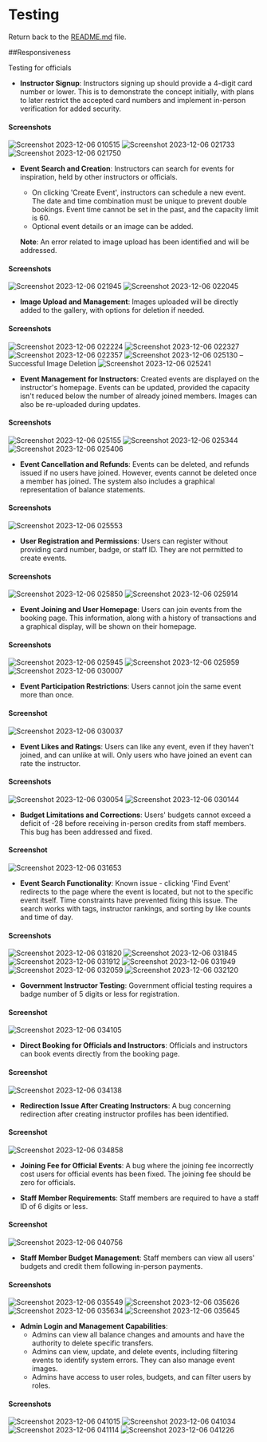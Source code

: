 # Testing

Return back to the [README.md](README.md) file.


##Responsiveness 







Testing for officials 

- **Instructor Signup**: Instructors signing up should provide a 4-digit card number or lower. This is to demonstrate the concept initially, with plans to later restrict the accepted card numbers and implement in-person verification for added security.

#### Screenshots
![Screenshot 2023-12-06 010515](https://github.com/JesseRoss001/Community-Center/assets/79084912/3e78ed32-e1b5-47d4-a887-2f725f4f0a7f)
![Screenshot 2023-12-06 021733](https://github.com/JesseRoss001/Community-Center/assets/79084912/49ed6c04-9efb-4a51-8c56-fbeaac090859)
![Screenshot 2023-12-06 021750](https://github.com/JesseRoss001/Community-Center/assets/79084912/153f62f9-06a5-42ac-8683-49274f3f5e38)

- **Event Search and Creation**: Instructors can search for events for inspiration, held by other instructors or officials. 
    - On clicking 'Create Event', instructors can schedule a new event. The date and time combination must be unique to prevent double bookings. Event time cannot be set in the past, and the capacity limit is 60. 
    - Optional event details or an image can be added.

    **Note**: An error related to image upload has been identified and will be addressed.

#### Screenshots
![Screenshot 2023-12-06 021945](https://github.com/JesseRoss001/Community-Center/assets/79084912/ec48c201-053e-4f13-89d8-0b35c2f58536)
![Screenshot 2023-12-06 022045](https://github.com/JesseRoss001/Community-Center/assets/79084912/73badd18-c0ab-423f-80ac-f13ea47fb9f1)

- **Image Upload and Management**: Images uploaded will be directly added to the gallery, with options for deletion if needed.

#### Screenshots
![Screenshot 2023-12-06 022224](https://github.com/JesseRoss001/Community-Center/assets/79084912/e3a705b8-c627-4a6d-9f6b-64c42745ad6a)
![Screenshot 2023-12-06 022327](https://github.com/JesseRoss001/Community-Center/assets/79084912/e182aed1-7846-464d-ace8-b858b7c535fc)
![Screenshot 2023-12-06 022357](https://github.com/JesseRoss001/Community-Center/assets/79084912/219f126a-cee1-4cc6-95b2-53c87e2f127d)
![Screenshot 2023-12-06 025130](https://github.com/JesseRoss001/Community-Center/assets/79084912/6337b208-0af4-4748-95c0-df73645cd2a2) – Successful Image Deletion
![Screenshot 2023-12-06 025241](https://github.com/JesseRoss001/Community-Center/assets/79084912/c57b93f5-eb72-432c-a87f-7aa207529df6)

- **Event Management for Instructors**: Created events are displayed on the instructor's homepage. Events can be updated, provided the capacity isn't reduced below the number of already joined members. Images can also be re-uploaded during updates.

#### Screenshots
![Screenshot 2023-12-06 025155](https://github.com/JesseRoss001/Community-Center/assets/79084912/b425f3a8-2829-40ad-983d-f37bbdd7408b)
![Screenshot 2023-12-06 025344](https://github.com/JesseRoss001/Community-Center/assets/79084912/8639717a-0f47-4ded-abfa-fc9c8640cac6)
![Screenshot 2023-12-06 025406](https://github.com/JesseRoss001/Community-Center/assets/79084912/b888a7de-6d1e-40c1-bcf1-abfbb635d9d5)

- **Event Cancellation and Refunds**: Events can be deleted, and refunds issued if no users have joined. However, events cannot be deleted once a member has joined. The system also includes a graphical representation of balance statements.

#### Screenshots
![Screenshot 2023-12-06 025553](https://github.com/JesseRoss001/Community-Center/assets/79084912/a91ad8b6-2c91-454f-9d8c-9d8cd02e72ea)

- **User Registration and Permissions**: Users can register without providing card number, badge, or staff ID. They are not permitted to create events.

#### Screenshots
![Screenshot 2023-12-06 025850](https://github.com/JesseRoss001/Community-Center/assets/79084912/5a2af9e2-31d7-482c-9857-9daa6ddd452a)
![Screenshot 2023-12-06 025914](https://github.com/JesseRoss001/Community-Center/assets/79084912/a1d20fa8-b4fd-4437-a092-700be79d06d4)

- **Event Joining and User Homepage**: Users can join events from the booking page. This information, along with a history of transactions and a graphical display, will be shown on their homepage.

#### Screenshots
![Screenshot 2023-12-06 025945](https://github.com/JesseRoss001/Community-Center/assets/79084912/61ca3ebb-bf59-4687-bfce-5e6e2516579e)
![Screenshot 2023-12-06 025959](https://github.com/JesseRoss001/Community-Center/assets/79084912/8ba1a296-2eda-46c8-af1c-5ae99eca1db1)
![Screenshot 2023-12-06 030007](https://github.com/JesseRoss001/Community-Center/assets/79084912/d1ebe7b2-b845-43d2-ab1a-287d6aa4e408)

- **Event Participation Restrictions**: Users cannot join the same event more than once.

#### Screenshot
![Screenshot 2023-12-06 030037](https://github.com/JesseRoss001/Community-Center/assets/79084912/51cd884f-ffca-48a2-a98c-0bc62c20813d)

- **Event Likes and Ratings**: Users can like any event, even if they haven't joined, and can unlike at will. Only users who have joined an event can rate the instructor.

#### Screenshots
![Screenshot 2023-12-06 030054](https://github.com/JesseRoss001/Community-Center/assets/79084912/2aa994e5-075a-46fb-ad96-a7dcb06d3f69)
![Screenshot 2023-12-06 030144](https://github.com/JesseRoss001/Community-Center/assets/79084912/2fb49614-c8c0-4385-ab7c-db3650ddad81)

- **Budget Limitations and Corrections**: Users' budgets cannot exceed a deficit of -28 before receiving in-person credits from staff members. This bug has been addressed and fixed.

#### Screenshot
![Screenshot 2023-12-06 031653](https://github.com/JesseRoss001/Community-Center/assets/79084912/0a50233d-0a6b-4e7c-af3f-3381389621f1)

- **Event Search Functionality**: Known issue - clicking 'Find Event' redirects to the page where the event is located, but not to the specific event itself. Time constraints have prevented fixing this issue. The search works with tags, instructor rankings, and sorting by like counts and time of day.

#### Screenshots
![Screenshot 2023-12-06 031820](https://github.com/JesseRoss001/Community-Center/assets/79084912/9fefced5-a5b7-4104-a848-c2e520bb1f6c)
![Screenshot 2023-12-06 031845](https://github.com/JesseRoss001/Community-Center/assets/79084912/12b7107b-a35a-4773-b74e-2784414e4f0b)
![Screenshot 2023-12-06 031912](https://github.com/JesseRoss001/Community-Center/assets/79084912/9a0a11ae-ba51-4a0f-967f-b6803ce08549)
![Screenshot 2023-12-06 031949](https://github.com/JesseRoss001/Community-Center/assets/79084912/71a82ec0-907b-41c8-87c4-448d5a6301c2)
![Screenshot 2023-12-06 032059](https://github.com/JesseRoss001/Community-Center/assets/79084912/592a849f-ab1a-4559-a269-cc1e63a8ef0d)
![Screenshot 2023-12-06 032120](https://github.com/JesseRoss001/Community-Center/assets/79084912/c27892cb-f36a-46f1-980e-8a67966dcaa6)


- **Government Instructor Testing**: Government official testing requires a badge number of 5 digits or less for registration.

#### Screenshot
![Screenshot 2023-12-06 034105](https://github.com/JesseRoss001/Community-Center/assets/79084912/66322813-7dbc-4da2-9a72-ee499deedaba)

- **Direct Booking for Officials and Instructors**: Officials and instructors can book events directly from the booking page.

#### Screenshot
![Screenshot 2023-12-06 034138](https://github.com/JesseRoss001/Community-Center/assets/79084912/5160a30c-5b2c-470d-afd3-4e8ab63a7b13)

- **Redirection Issue After Creating Instructors**: A bug concerning redirection after creating instructor profiles has been identified.

#### Screenshot
![Screenshot 2023-12-06 034858](https://github.com/JesseRoss001/Community-Center/assets/79084912/696654fa-7f26-4b60-bce2-2b85201ca3f3)

- **Joining Fee for Official Events**: A bug where the joining fee incorrectly cost users for official events has been fixed. The joining fee should be zero for officials.

- **Staff Member Requirements**: Staff members are required to have a staff ID of 6 digits or less.

#### Screenshot
![Screenshot 2023-12-06 040756](https://github.com/JesseRoss001/Community-Center/assets/79084912/6424191d-abaa-4699-89b5-6f46b98fa74b)

- **Staff Member Budget Management**: Staff members can view all users' budgets and credit them following in-person payments.

#### Screenshots
![Screenshot 2023-12-06 035549](https://github.com/JesseRoss001/Community-Center/assets/79084912/2a0a4cf2-5441-4bc3-9e04-603db0703f27)
![Screenshot 2023-12-06 035626](https://github.com/JesseRoss001/Community-Center/assets/79084912/525fa976-ee18-4b9a-81ea-94c9c46a6287)
![Screenshot 2023-12-06 035634](https://github.com/JesseRoss001/Community-Center/assets/79084912/ddf23bd4-4d35-46c3-acf2-cf88574963f8)
![Screenshot 2023-12-06 035645](https://github.com/JesseRoss001/Community-Center/assets/79084912/cb376479-228e-40a9-b53f-e0ea2e9a6b0e)

- **Admin Login and Management Capabilities**: 
    - Admins can view all balance changes and amounts and have the authority to delete specific transfers.
    - Admins can view, update, and delete events, including filtering events to identify system errors. They can also manage event images.
    - Admins have access to user roles, budgets, and can filter users by roles.

#### Screenshots
![Screenshot 2023-12-06 041015](https://github.com/JesseRoss001/Community-Center/assets/79084912/524581a2-8fcd-4178-9092-1c5dc7563b75)
![Screenshot 2023-12-06 041034](https://github.com/JesseRoss001/Community-Center/assets/79084912/5fd515fe-2a8d-4685-9f56-aa838262a8d4)
![Screenshot 2023-12-06 041114](https://github.com/JesseRoss001/Community-Center/assets/79084912/17852022-01e2-4864-a716-4744d0efa39d)
![Screenshot 2023-12-06 041226](https://github.com/JesseRoss001/Community-Center/assets/79084912/8416959c-1e02-47ac-b066-d15fded6bed9)
